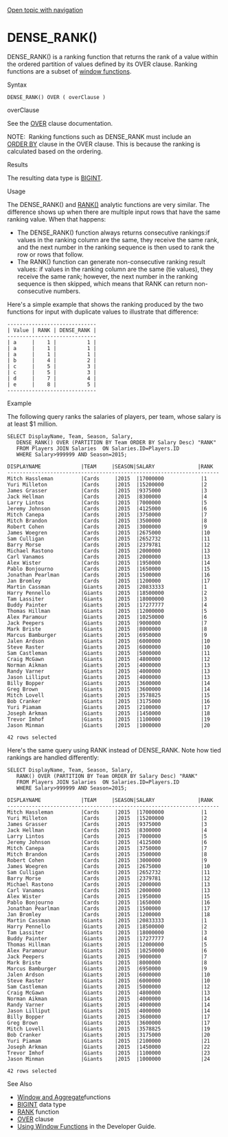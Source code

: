 [Open topic with navigation](../../../index.html#Shared/SQLReference/BuiltInFcns/DenseRank.html)

[]()DENSE\_RANK()
=================

<span class="CodeFont">DENSE\_RANK()</span> is a <span class="ItalicFont">ranking function</span> that returns the rank of a value within the ordered partition of values defined by its <span class="CodeFont">OVER</span> clause. Ranking functions are a subset of [window functions](Intro.WindowAggregrateFcns.html).

Syntax

``` FcnSyntax
DENSE_RANK() OVER ( overClause )
```

overClause

See the <span class="CodeFont">[OVER](../Clauses/Over.html)</span> clause documentation.

<span class="autonumber"><span class="noteAutoNum">NOTE:  </span></span>Ranking functions such as <span class="CodeFont">DENSE\_RANK</span> must include an <span class="CodeFont">[ORDER BY](../Clauses/OrderBy.html)</span> clause in the <span class="CodeFont">OVER</span> clause. This is because the ranking is calculated based on the ordering.

Results

The resulting data type is <span class="CodeFont">[BIGINT](../DataTypes/BigInt.html)</span>.

Usage

The <span class="CodeFont">DENSE\_RANK()</span> and <span class="CodeFont">[RANK()](Rank.html)</span> analytic functions are very similar. The difference shows up when there are multiple input rows that have the same ranking value. When that happens:

-   The <span class="CodeFont">DENSE\_RANK()</span> function always returns consecutive rankings:if values in the ranking column are the same, they receive the same rank, and the next number in the ranking sequence is then used to rank the row or rows that follow.
-   The <span class="CodeFont">RANK()</span> function can generate non-consecutive ranking result values: if values in the ranking column are the same (tie values), they receive the same rank; however, the next number in the ranking sequence is then skipped, which means that <span class="CodeFont">RANK</span> can return non-consecutive numbers.

Here's a simple example that shows the ranking produced by the two functions for input with duplicate values to illustrate that difference:

``` Example
-----------------------------
| Value | RANK | DENSE_RANK |
-----------------------------
| a     |    1 |          1 |
| a     |    1 |          1 |
| a     |    1 |          1 |
| b     |    4 |          2 |
| c     |    5 |          3 |
| c     |    5 |          3 |
| d     |    7 |          4 |
| e     |    8 |          5 |
-----------------------------
```

Example

The following query ranks the salaries of players, per team, whose salary is at least $1 million.

``` Example
SELECT DisplayName, Team, Season, Salary,
   DENSE_RANK() OVER (PARTITION BY Team ORDER BY Salary Desc) "RANK"
   FROM Players JOIN Salaries  ON Salaries.ID=Players.ID 
   WHERE Salary>999999 AND Season=2015;

DISPLAYNAME             |TEAM     |SEASON|SALARY              |RANK 
---------------------------------------------------------------------
Mitch Hassleman         |Cards     |2015  |17000000            |1 
Yuri Milleton           |Cards     |2015  |15200000            |2 
James Grasser           |Cards     |2015  |9375000             |3 
Jack Hellman            |Cards     |2015  |8300000             |4 
Larry Lintos            |Cards     |2015  |7000000             |5 
Jeremy Johnson          |Cards     |2015  |4125000             |6 
Mitch Canepa            |Cards     |2015  |3750000             |7 
Mitch Brandon           |Cards     |2015  |3500000             |8 
Robert Cohen            |Cards     |2015  |3000000             |9 
James Woegren           |Cards     |2015  |2675000             |10
Sam Culligan            |Cards     |2015  |2652732             |11
Barry Morse             |Cards     |2015  |2379781             |12
Michael Rastono         |Cards     |2015  |2000000             |13
Carl Vanamos            |Cards     |2015  |2000000             |13
Alex Wister             |Cards     |2015  |1950000             |14
Pablo Bonjourno         |Cards     |2015  |1650000             |15
Jonathan Pearlman       |Cards     |2015  |1500000             |16
Jan Bromley             |Cards     |2015  |1200000             |17
Martin Cassman          |Giants    |2015  |20833333            |1 
Harry Pennello          |Giants    |2015  |18500000            |2 
Tam Lassiter            |Giants    |2015  |18000000            |3 
Buddy Painter           |Giants    |2015  |17277777            |4 
Thomas Hillman          |Giants    |2015  |12000000            |5 
Alex Paramour           |Giants    |2015  |10250000            |6 
Jack Peepers            |Giants    |2015  |9000000             |7 
Mark Briste             |Giants    |2015  |8000000             |8 
Marcus Bamburger        |Giants    |2015  |6950000             |9 
Jalen Ardson            |Giants    |2015  |6000000             |10
Steve Raster            |Giants    |2015  |6000000             |10
Sam Castleman           |Giants    |2015  |5000000             |11
Craig McGawn            |Giants    |2015  |4800000             |12
Norman Aikman           |Giants    |2015  |4000000             |13
Randy Varner            |Giants    |2015  |4000000             |13
Jason Lilliput          |Giants    |2015  |4000000             |13
Billy Bopper            |Giants    |2015  |3600000             |14
Greg Brown              |Giants    |2015  |3600000             |14
Mitch Lovell            |Giants    |2015  |3578825             |15
Bob Cranker             |Giants    |2015  |3175000             |16
Yuri Piamam             |Giants    |2015  |2100000             |17
Joseph Arkman           |Giants    |2015  |1450000             |18
Trevor Imhof            |Giants    |2015  |1100000             |19
Jason Minman            |Giants    |2015  |1000000             |20

42 rows selected
```

Here's the same query using <span class="CodeFont">RANK</span> instead of <span class="CodeFont">DENSE\_RANK</span>. Note how tied rankings are handled differently:

``` Example
SELECT DisplayName, Team, Season, Salary,
   RANK() OVER (PARTITION BY Team ORDER BY Salary Desc) "RANK"
   FROM Players JOIN Salaries  ON Salaries.ID=Players.ID 
   WHERE Salary>999999 AND Season=2015;

DISPLAYNAME             |TEAM     |SEASON|SALARY              |RANK 
---------------------------------------------------------------------
Mitch Hassleman         |Cards     |2015  |17000000            |1 
Yuri Milleton           |Cards     |2015  |15200000            |2 
James Grasser           |Cards     |2015  |9375000             |3 
Jack Hellman            |Cards     |2015  |8300000             |4 
Larry Lintos            |Cards     |2015  |7000000             |5 
Jeremy Johnson          |Cards     |2015  |4125000             |6 
Mitch Canepa            |Cards     |2015  |3750000             |7 
Mitch Brandon           |Cards     |2015  |3500000             |8 
Robert Cohen            |Cards     |2015  |3000000             |9 
James Woegren           |Cards     |2015  |2675000             |10
Sam Culligan            |Cards     |2015  |2652732             |11
Barry Morse             |Cards     |2015  |2379781             |12
Michael Rastono         |Cards     |2015  |2000000             |13
Carl Vanamos            |Cards     |2015  |2000000             |13
Alex Wister             |Cards     |2015  |1950000             |15
Pablo Bonjourno         |Cards     |2015  |1650000             |16
Jonathan Pearlman       |Cards     |2015  |1500000             |17
Jan Bromley             |Cards     |2015  |1200000             |18
Martin Cassman          |Giants    |2015  |20833333            |1 
Harry Pennello          |Giants    |2015  |18500000            |2 
Tam Lassiter            |Giants    |2015  |18000000            |3 
Buddy Painter           |Giants    |2015  |17277777            |4 
Thomas Hillman          |Giants    |2015  |12000000            |5 
Alex Paramour           |Giants    |2015  |10250000            |6 
Jack Peepers            |Giants    |2015  |9000000             |7 
Mark Briste             |Giants    |2015  |8000000             |8 
Marcus Bamburger        |Giants    |2015  |6950000             |9 
Jalen Ardson            |Giants    |2015  |6000000             |10
Steve Raster            |Giants    |2015  |6000000             |10
Sam Castleman           |Giants    |2015  |5000000             |12
Craig McGawn            |Giants    |2015  |4800000             |13
Norman Aikman           |Giants    |2015  |4000000             |14
Randy Varner            |Giants    |2015  |4000000             |14
Jason Lilliput          |Giants    |2015  |4000000             |14
Billy Bopper            |Giants    |2015  |3600000             |17
Greg Brown              |Giants    |2015  |3600000             |17
Mitch Lovell            |Giants    |2015  |3578825             |19
Bob Cranker             |Giants    |2015  |3175000             |20
Yuri Piamam             |Giants    |2015  |2100000             |21
Joseph Arkman           |Giants    |2015  |1450000             |22
Trevor Imhof            |Giants    |2015  |1100000             |23
Jason Minman            |Giants    |2015  |1000000             |24

42 rows selected
```

See Also

-   [Window and Aggregate](Intro.WindowAggregrateFcns.html)functions
-   [<span class="CodeFont">BIGINT</span>](../DataTypes/BigInt.html) data type
-   [<span class="CodeFont">RANK</span>](Rank.html) function
-   [<span class="CodeFont">OVER</span>](../Clauses/Over.html) clause
-   <span class="ItalicFont">[Using Window Functions](../../Developers/Fundamentals/UsingWindowFunctions.html)</span> in the <span class="ItalicFont">Developer Guide</span>.

 


